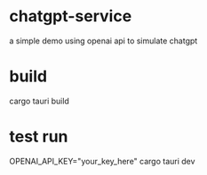 # chatgpt-service
a simple demo using openai api to simulate chatgpt

# build
cargo tauri build

# test run
OPENAI_API_KEY="your_key_here" cargo tauri dev
